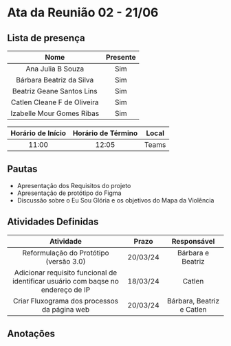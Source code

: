 # Ata da Reunião 02 - 21/06

## Lista de presença

| Nome | Presente |
|:----:|:--------:|
| Ana Julia B Souza | Sim |
| Bárbara Beatriz da Silva | Sim |
| Beatriz Geane Santos Lins | Sim |
| Catlen Cleane F de Oliveira | Sim |
| Izabelle Mour Gomes Ribas| Sim |

| Horário de Início | Horário de Término | Local |
|:-----------------:|:------------------:|:-----:|
| 11:00 | 12:05 | Teams|

## Pautas

* Apresentação dos Requisitos do projeto
* Apresentação de protótipo do Figma
* Discussão sobre o Eu Sou Glória e os objetivos do Mapa da Violência 


## Atividades Definidas

| Atividade | Prazo | Responsável |
|:---------:|:-----:|:-----------:|
| Reformulação do Protótipo (versão 3.0) | 20/03/24 | Bárbara e Beatriz | 
| Adicionar requisito funcional de identificar usuário com baqse no endereço de IP | 18/03/24 | Catlen | 
| Criar Fluxograma dos processos da página web | 20/03/24 | Bárbara, Beatriz e Catlen | 

## Anotações

